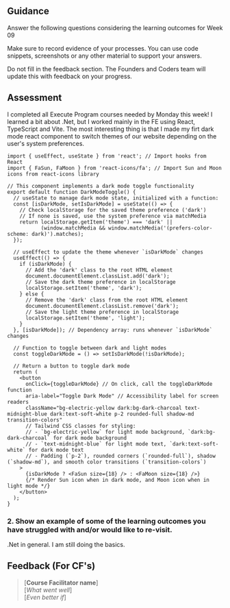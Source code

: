 ## Guidance
Answer the following questions considering the learning outcomes for Week 09

Make sure to record evidence of your processes. You can use code snippets, screenshots or any other material to support your answers.

Do not fill in the feedback section. The Founders and Coders team will update this with feedback on your progress.

## Assessment
I completed all Execute Program courses needed by Monday this week!
I learned a bit about .Net, but I worked mainly in the FE using React, TypeScript and Vite. 
The most interesting thing is that I made my firt dark mode react component to switch themes of our website depending on the user's system preferences.
``` tsx
import { useEffect, useState } from 'react'; // Import hooks from React
import { FaSun, FaMoon } from 'react-icons/fa'; // Import Sun and Moon icons from react-icons library

// This component implements a dark mode toggle functionality
export default function DarkModeToggle() {
  // useState to manage dark mode state, initialized with a function:
  const [isDarkMode, setIsDarkMode] = useState(() => {
    // Check localStorage for the saved theme preference ('dark')
    // If none is saved, use the system preference via matchMedia
    return localStorage.getItem('theme') === 'dark' ||
           (window.matchMedia && window.matchMedia('(prefers-color-scheme: dark)').matches);
  });

  // useEffect to update the theme whenever `isDarkMode` changes
  useEffect(() => {
    if (isDarkMode) {
      // Add the 'dark' class to the root HTML element
      document.documentElement.classList.add('dark');
      // Save the dark theme preference in localStorage
      localStorage.setItem('theme', 'dark');
    } else {
      // Remove the 'dark' class from the root HTML element
      document.documentElement.classList.remove('dark');
      // Save the light theme preference in localStorage
      localStorage.setItem('theme', 'light');
    }
  }, [isDarkMode]); // Dependency array: runs whenever `isDarkMode` changes

  // Function to toggle between dark and light modes
  const toggleDarkMode = () => setIsDarkMode(!isDarkMode);

  // Return a button to toggle dark mode
  return (
    <button
      onClick={toggleDarkMode} // On click, call the toggleDarkMode function
      aria-label="Toggle Dark Mode" // Accessibility label for screen readers
      className="bg-electric-yellow dark:bg-dark-charcoal text-midnight-blue dark:text-soft-white p-2 rounded-full shadow-md transition-colors"
      // Tailwind CSS classes for styling:
      // - `bg-electric-yellow` for light mode background, `dark:bg-dark-charcoal` for dark mode background
      // - `text-midnight-blue` for light mode text, `dark:text-soft-white` for dark mode text
      // - Padding (`p-2`), rounded corners (`rounded-full`), shadow (`shadow-md`), and smooth color transitions (`transition-colors`)
    >
      {isDarkMode ? <FaSun size={18} /> : <FaMoon size={18} />}
      {/* Render Sun icon when in dark mode, and Moon icon when in light mode */}
    </button>
  );
}

```

 ### 2. Show an example of some of the learning outcomes you have struggled with and/or would like to re-visit.
.Net in general. I am still doing the basics.

## Feedback (For CF's)
> [**Course Facilitator name**]  
> [*What went well*]  
> [*Even better if*]

